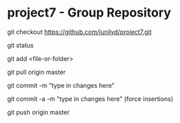 project7 - Group Repository
========

git checkout https://github.com/junilyd/project7.git

git status

git add \<file-or-folder\>

git pull origin master

git commit -m "type in changes here"

git commit -a -m "type in changes here" (force insertions)

git push origin master

